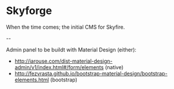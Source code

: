 # Skyforge
When the time comes; the initial CMS for Skyfire.

--

Admin panel to be buildt with Material Design (either):
- http://iarouse.com/dist-material-design-admin/v1/index.html#/form/elements (native)
- http://fezvrasta.github.io/bootstrap-material-design/bootstrap-elements.html (bootstrap)
